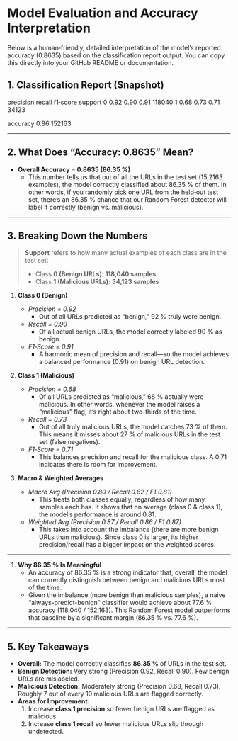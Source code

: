 # Model Evaluation and Accuracy Interpretation

Below is a human‐friendly, detailed interpretation of the model’s reported accuracy (0.8635) based on the classification report output. You can copy this directly into your GitHub README or documentation.


## 1. Classification Report (Snapshot)           
precision    recall  f1‐score   support
    0         0.92      0.90      0.91    118040
    1         0.68      0.73      0.71     34123

accuracy                          0.86    152163

---

## 2. What Does “Accuracy: 0.8635” Mean?

- **Overall Accuracy = 0.8635 (86.35 %)**  
  - This number tells us that out of all the URLs in the test set (15,2163 examples), the model correctly classified about 86.35 % of them. In other words, if you randomly pick one URL from the held‐out test set, there’s an 86.35 % chance that our Random Forest detector will label it correctly (benign vs. malicious).

---

## 3. Breaking Down the Numbers

> **Support** refers to how many actual examples of each class are in the test set:  
> - Class **0 (Benign URLs): 118,040 samples**  
> - Class **1 (Malicious URLs): 34,123 samples**  

1. **Class 0 (Benign)**  
   - *Precision = 0.92*  
     - Out of all URLs predicted as “benign,” 92 % truly were benign.  
   - *Recall = 0.90*  
     - Of all actual benign URLs, the model correctly labeled 90 % as benign.  
   - *F1‐Score = 0.91*  
     - A harmonic mean of precision and recall—so the model achieves a balanced performance (0.91) on benign URL detection.

2. **Class 1 (Malicious)**  
   - *Precision = 0.68*  
     - Of all URLs predicted as “malicious,” 68 % actually were malicious. In other words, whenever the model raises a “malicious” flag, it’s right about two-thirds of the time.  
   - *Recall = 0.73*  
     - Out of all truly malicious URLs, the model catches 73 % of them. This means it misses about 27 % of malicious URLs in the test set (false negatives).  
   - *F1‐Score = 0.71*  
     - This balances precision and recall for the malicious class. A 0.71 indicates there is room for improvement.

3. **Macro & Weighted Averages**  
   - *Macro Avg (Precision 0.80 / Recall 0.82 / F1 0.81)*  
     - This treats both classes equally, regardless of how many samples each has. It shows that on average (class 0 & class 1), the model’s performance is around 0.81.  
   - *Weighted Avg (Precision 0.87 / Recall 0.86 / F1 0.87)*  
     - This takes into account the imbalance (there are more benign URLs than malicious). Since class 0 is larger, its higher precision/recall has a bigger impact on the weighted scores.

---


1. **Why 86.35 % Is Meaningful**  
   - An accuracy of 86.35 % is a strong indicator that, overall, the model can correctly distinguish between benign and malicious URLs most of the time.  
   - Given the imbalance (more benign than malicious samples), a naive “always-predict-benign” classifier would achieve about 77.6 % accuracy (118,040 / 152,163). This Random Forest model outperforms that baseline by a significant margin (86.35 % vs. 77.6 %).

---

## 5. Key Takeaways

- **Overall:** The model correctly classifies **86.35 %** of URLs in the test set.  
- **Benign Detection:** Very strong (Precision 0.92, Recall 0.90). Few benign URLs are mislabeled.  
- **Malicious Detection:** Moderately strong (Precision 0.68, Recall 0.73). Roughly 7 out of every 10 malicious URLs are flagged correctly.  
- **Areas for Improvement:**  
  1. Increase **class 1 precision** so fewer benign URLs are flagged as malicious.  
  2. Increase **class 1 recall** so fewer malicious URLs slip through undetected.


